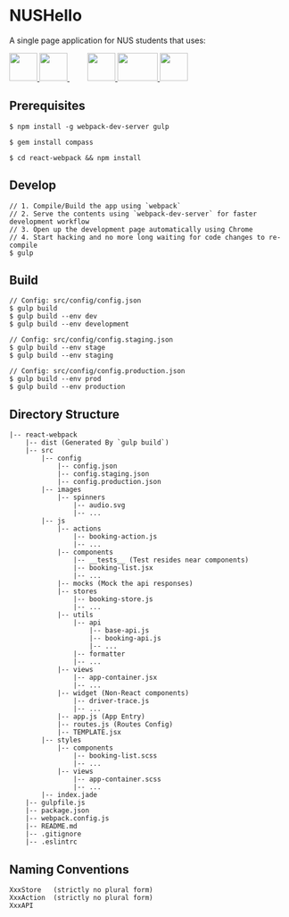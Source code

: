 # NUSHello
A single page application for NUS students that uses:

<div>
    <a href="https://facebook.github.io/react" target="_blank">
        <img src="https://facebook.github.io/react/img/logo.svg" height="50" />
    </a>
    <a href="http://webpack.github.io/" target="_blank" style="margin-right: 32px;">
        <img src="https://pbs.twimg.com/media/B84eLGkIQAApMZ4.png:medium" height="50" />
    </a>
    <a href="http://gulpjs.com/" target="_blank">
        <img src="https://raw.githubusercontent.com/gulpjs/artwork/master/gulp-2x.png" height="50" />
    </a>
    <a href="http://sass-lang.com/" target="_blank">
        <img src="http://www.bennpearson.co.uk/public/img/info/sass.svg" width="72" height="50" />
    </a>
    <a href="http://gulpjs.com/" target="_blank">
        <img src="http://getbootstrap.com/apple-touch-icon.png" height="50" />
    </a>
</div>

## Prerequisites
```
$ npm install -g webpack-dev-server gulp
```
```
$ gem install compass
```
```
$ cd react-webpack && npm install
```

## Develop
```
// 1. Compile/Build the app using `webpack`
// 2. Serve the contents using `webpack-dev-server` for faster development workflow
// 3. Open up the development page automatically using Chrome
// 4. Start hacking and no more long waiting for code changes to re-compile
$ gulp
```

## Build
```
// Config: src/config/config.json
$ gulp build
$ gulp build --env dev
$ gulp build --env development
```

```
// Config: src/config/config.staging.json
$ gulp build --env stage
$ gulp build --env staging
```

```
// Config: src/config/config.production.json
$ gulp build --env prod
$ gulp build --env production
```

## Directory Structure
```
|-- react-webpack
    |-- dist (Generated By `gulp build`)
    |-- src
        |-- config
            |-- config.json 
            |-- config.staging.json
            |-- config.production.json
        |-- images
            |-- spinners
                |-- audio.svg
                |-- ...
        |-- js
            |-- actions
                |-- booking-action.js
                |-- ...
            |-- components
                |-- __tests__ (Test resides near components)
                |-- booking-list.jsx
                |-- ...
            |-- mocks (Mock the api responses)
            |-- stores
                |-- booking-store.js
                |-- ...
            |-- utils
                |-- api
                    |-- base-api.js
                    |-- booking-api.js
                    |-- ...
                |-- formatter
                |-- ...
            |-- views
                |-- app-container.jsx
                |-- ...
            |-- widget (Non-React components)
                |-- driver-trace.js
                |-- ...
            |-- app.js (App Entry)
            |-- routes.js (Routes Config)
            |-- TEMPLATE.jsx
        |-- styles
            |-- components
                |-- booking-list.scss
                |-- ...
            |-- views
                |-- app-container.scss
                |-- ...
        |-- index.jade
    |-- gulpfile.js
    |-- package.json
    |-- webpack.config.js
    |-- README.md
    |-- .gitignore
    |-- .eslintrc
```

## Naming Conventions
```
XxxStore   (strictly no plural form)
XxxAction  (strictly no plural form)
XxxAPI
```
